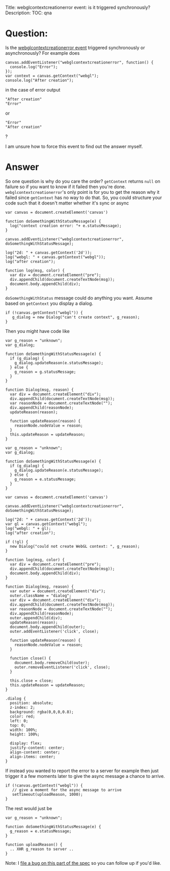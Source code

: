 Title: webglcontextcreationerror event: is it triggered synchronously?
Description:
TOC: qna

# Question:

Is the [webglcontextcreationerror event][1] triggered synchronously or asynchronously? For example does

    canvas.addEventListener("webglcontextcreationerror", function() {
      console.log("Error");
    });
    var context = canvas.getContext("webgl");
    console.log("After creation");

in the case of error output

    "After creation"
    "Error"

or

    "Error"
    "After creation"

?

I am unsure how to force this event to find out the answer myself.

  [1]: https://developer.mozilla.org/en-US/docs/Web/Events/webglcontextcreationerror

# Answer

So one question is why do you care the order? `getContext` returns `null` on failure so if you want to know if it failed then you're done. `webglcontextcreationerror`'s only point is for you to get the reason why it failed since `getContext` has no way to do that. So, you could structure your code such that it doesn't matter whether it's sync or async

<!-- begin snippet: js hide: false -->

<!-- language: lang-js -->

    var canvas = document.createElement('canvas')

    function doSomethingWithStatusMessage(e) {
      log("context creation error: "+ e.statusMessage);
    }

    canvas.addEventListener("webglcontextcreationerror", doSomethingWithStatusMessage);

    log("2d: " + canvas.getContext('2d'));
    log("webgl: " + canvas.getContext("webgl"));
    log("after creation");

    function log(msg, color) {
      var div = document.createElement("pre");
      div.appendChild(document.createTextNode(msg));
      document.body.appendChild(div);
    }

<!-- end snippet -->

`doSomethingWithStatus` message could do anything you want. Assume based on `getContext` you display a dialog. 

    if (!canvas.getContext("webgl")) {
       g_dialog = new Dialog("can't create context", g_reason);
    }

Then you might have code like

    var g_reason = "unknown";
    var g_dialog;

    function doSomethingWithStatusMessage(e) {
      if (g_dialog) {
        g_dialog.updateReason(e.statusMessage);
      } else {
        g_reason = g.statusMessage;
      }
    }

    function Dialog(msg, reason) {
      var div = document.createElement("div");
      div.appendChild(document.createTextNode(msg));
      var reasonNode = document.createTextNode("");
      div.appendChild(reasonNode);
      updateReason(reason);      

      function updateReason(reason) {
        reasonNode.nodeValue = reason;
      }
      this.updateReason = updateReason;
    }

<!-- begin snippet: js hide: true -->

<!-- language: lang-js -->

    var g_reason = "unknown";
    var g_dialog;

    function doSomethingWithStatusMessage(e) {
      if (g_dialog) {
        g_dialog.updateReason(e.statusMessage);
      } else {
        g_reason = e.statusMessage;
      }
    }

    var canvas = document.createElement('canvas')

    canvas.addEventListener("webglcontextcreationerror", doSomethingWithStatusMessage);

    log("2d: " + canvas.getContext('2d'));
    var gl = canvas.getContext("webgl");
    log("webgl: " + gl);
    log("after creation");

    if (!gl) {
      new Dialog("could not create WebGL context: ", g_reason);
    }

    function log(msg, color) {
      var div = document.createElement("pre");
      div.appendChild(document.createTextNode(msg));
      document.body.appendChild(div);
    }

    function Dialog(msg, reason) {
      var outer = document.createElement("div");
      outer.className = "dialog";
      var div = document.createElement("div");
      div.appendChild(document.createTextNode(msg));
      var reasonNode = document.createTextNode("");
      div.appendChild(reasonNode);
      outer.appendChild(div);
      updateReason(reason);      
      document.body.appendChild(outer);
      outer.addEventListener('click', close);

      function updateReason(reason) {
        reasonNode.nodeValue = reason;
      }
      
      function close() {
        document.body.removeChild(outer);
        outer.removeEventListener('click', close);
      }
      
      this.close = close;
      this.updateReason = updateReason;
    }

<!-- language: lang-css -->

    .dialog {
      position: absolute;
      z-index: 2;
      background: rgba(0,0,0,0.8);
      color: red;
      left: 0;
      top: 0;
      width: 100%;
      height: 100%;
      
      display: flex;
      justify-content: center;
      align-content: center;
      align-items: center;
    }

<!-- end snippet -->

If instead you wanted to report the error to a server for example then just trigger it a few moments later to give the async message a chance to arrive.

    if (!canvas.getContext("webgl")) {
       // give a moment for the async message to arrive
       setTimeout(uploadReason, 1000);
    }

The rest would just be 

    var g_reason = "unknown";

    function doSomethingWithStatusMessage(e) {
      g_reason = e.statusMessage;
    }

    function uploadReason() {
      .. XHR g_reason to server ..
    }

Note: I [file a bug on this part of the spec](https://github.com/KhronosGroup/WebGL/issues/1603) so you can follow up if you'd like.
